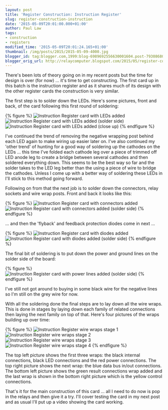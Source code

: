 ```yaml
---
layout: post
title: 'Register Construction: Instruction Register'
slug: register-construction-instruction
date: '2015-05-09T20:01:00.000+01:00'
author: Paul Law
tags:
- construction
- registers
modified_time: '2015-05-09T20:01:24.165+01:00'
thumbnail: /img/posts/2015/2015-05-09-4000.jpg
blogger_id: tag:blogger.com,1999:blog-6989692556630001604.post-7930868089582321996
blogger_orig_url: http://relaycomputer.blogspot.com/2015/05/register-construction-instruction.html
---
```


There's been lots of theory going on in my recent posts but the time 
for design is over (for now) ... it's time to get constructing. The first card 
up in this batch is the instruction register and as it shares much of its 
design with the other register cards the construction is very similar.

The first step is to solder down the LEDs. Here's some pictures, front 
and back, of the card following this first round of soldering:

{% figure %}
![Instruction Register card with LEDs added](/assets/img/posts/2015/2015-05-09-0000.jpg)
![Instruction Register card with LEDs added (solder side)](/assets/img/posts/2015/2015-05-09-0001.jpg)
![Instruction Register card with LEDs added (close up)](/assets/img/posts/2015/2015-05-09-0002.jpg)
{% endfigure %}

I've continued the trend of removing the negative 
wrapping post behind each LED again to make wiring up easier later on. I've 
also continued my 'other trend' of hunting for a good way of soldering up the 
cathodes on the LEDs ... this time I've folded each cathode leg over a piece 
of trimmed off LED anode leg to create a bridge between several cathodes and 
then soldered everything down. This seems to be the best way so far and the 
solder takes to the LED leg better than the using a piece of wire to bridge 
the cathodes. Unless I come up with a better way of soldering these LEDs in 
I'll stick to this method going forward.

Following on from that the 
next job is to solder down the connectors, relay sockets and wire wrap posts. 
Front and back it looks like this:

{% figure %}
![Instruction Register card with connectors added](/assets/img/posts/2015/2015-05-09-0003.jpg)
![Instruction Register card with connectors added (solder side)](/assets/img/posts/2015/2015-05-09-0004.jpg)
{% endfigure %}

... and then the 'flyback' and feedback protection 
diodes come in next ...

{% figure %}
![Instruction Register card with diodes added](/assets/img/posts/2015/2015-05-09-0005.jpg)
![Instruction Register card with diodes added (solder side)](/assets/img/posts/2015/2015-05-09-0006.jpg)
{% endfigure %}

The final bit of soldering is to put down the power and 
ground lines on the solder side of the board:

{% figure %}
![Instruction Register card with power lines added (solder side)](/assets/img/posts/2015/2015-05-09-0007.jpg)
{% endfigure %}

I've still not got around to buying in some black 
wire for the negative lines so I'm still on the grey wire for now.

With all the soldering done the final steps are to lay down all the wire 
wraps. This is done in stages by laying down each family of related 
connections then laying the next family on top of that. Here's four pictures 
of the wraps building up over time:

{% figure %}
![Instruction Register wire wraps stage 1](/assets/img/posts/2015/2015-05-09-0008.jpg)
![Instruction Register wire wraps stage 2](/assets/img/posts/2015/2015-05-09-0009.jpg)
![Instruction Register wire wraps stage 3](/assets/img/posts/2015/2015-05-09-0010.jpg)
![Instruction Register wire wraps stage 4](/assets/img/posts/2015/2015-05-09-0011.jpg)
{% endfigure %}

The top left picture shows the first three wraps: the black 
internal connections, black LED connections and the red power connections. The 
top right picture shows the next wrap: the blue data bus in/out connections. 
The bottom left picture shows the green result connections wrap added and the 
last wrap is shown in the bottom right picture which is the yellow control 
connections.

That's it for the main construction of this card ... 
all I need to do now is pop in the relays and then give it a try. I'll cover 
testing the card in my next post and as usual I'll put up a video showing the 
card working. 
